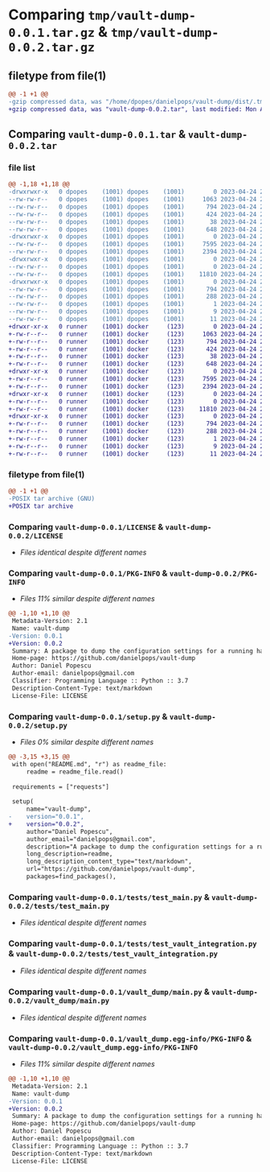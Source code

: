# Comparing `tmp/vault-dump-0.0.1.tar.gz` & `tmp/vault-dump-0.0.2.tar.gz`

## filetype from file(1)

```diff
@@ -1 +1 @@
-gzip compressed data, was "/home/dpopes/danielpops/vault-dump/dist/.tmp-56twhkq1/vault-dump-0.0.1.tar", last modified: Mon Apr 24 22:34:57 2023, max compression
+gzip compressed data, was "vault-dump-0.0.2.tar", last modified: Mon Apr 24 23:31:27 2023, max compression
```

## Comparing `vault-dump-0.0.1.tar` & `vault-dump-0.0.2.tar`

### file list

```diff
@@ -1,18 +1,18 @@
-drwxrwxr-x   0 dpopes    (1001) dpopes    (1001)        0 2023-04-24 22:34:57.000000 vault-dump-0.0.1/
--rw-rw-r--   0 dpopes    (1001) dpopes    (1001)     1063 2023-04-24 22:12:05.000000 vault-dump-0.0.1/LICENSE
--rw-rw-r--   0 dpopes    (1001) dpopes    (1001)      794 2023-04-24 22:34:57.000000 vault-dump-0.0.1/PKG-INFO
--rw-rw-r--   0 dpopes    (1001) dpopes    (1001)      424 2023-04-24 22:12:05.000000 vault-dump-0.0.1/README.md
--rw-rw-r--   0 dpopes    (1001) dpopes    (1001)       38 2023-04-24 22:34:57.000000 vault-dump-0.0.1/setup.cfg
--rw-rw-r--   0 dpopes    (1001) dpopes    (1001)      648 2023-04-24 22:12:05.000000 vault-dump-0.0.1/setup.py
-drwxrwxr-x   0 dpopes    (1001) dpopes    (1001)        0 2023-04-24 22:34:57.000000 vault-dump-0.0.1/tests/
--rw-rw-r--   0 dpopes    (1001) dpopes    (1001)     7595 2023-04-24 22:12:05.000000 vault-dump-0.0.1/tests/test_main.py
--rw-rw-r--   0 dpopes    (1001) dpopes    (1001)     2394 2023-04-24 22:30:10.000000 vault-dump-0.0.1/tests/test_vault_integration.py
-drwxrwxr-x   0 dpopes    (1001) dpopes    (1001)        0 2023-04-24 22:34:57.000000 vault-dump-0.0.1/vault_dump/
--rw-rw-r--   0 dpopes    (1001) dpopes    (1001)        0 2023-04-24 22:12:05.000000 vault-dump-0.0.1/vault_dump/__init__.py
--rw-rw-r--   0 dpopes    (1001) dpopes    (1001)    11810 2023-04-24 22:12:05.000000 vault-dump-0.0.1/vault_dump/main.py
-drwxrwxr-x   0 dpopes    (1001) dpopes    (1001)        0 2023-04-24 22:34:57.000000 vault-dump-0.0.1/vault_dump.egg-info/
--rw-rw-r--   0 dpopes    (1001) dpopes    (1001)      794 2023-04-24 22:34:57.000000 vault-dump-0.0.1/vault_dump.egg-info/PKG-INFO
--rw-rw-r--   0 dpopes    (1001) dpopes    (1001)      288 2023-04-24 22:34:57.000000 vault-dump-0.0.1/vault_dump.egg-info/SOURCES.txt
--rw-rw-r--   0 dpopes    (1001) dpopes    (1001)        1 2023-04-24 22:34:57.000000 vault-dump-0.0.1/vault_dump.egg-info/dependency_links.txt
--rw-rw-r--   0 dpopes    (1001) dpopes    (1001)        9 2023-04-24 22:34:57.000000 vault-dump-0.0.1/vault_dump.egg-info/requires.txt
--rw-rw-r--   0 dpopes    (1001) dpopes    (1001)       11 2023-04-24 22:34:57.000000 vault-dump-0.0.1/vault_dump.egg-info/top_level.txt
+drwxr-xr-x   0 runner    (1001) docker     (123)        0 2023-04-24 23:31:27.200563 vault-dump-0.0.2/
+-rw-r--r--   0 runner    (1001) docker     (123)     1063 2023-04-24 23:31:19.000000 vault-dump-0.0.2/LICENSE
+-rw-r--r--   0 runner    (1001) docker     (123)      794 2023-04-24 23:31:27.200563 vault-dump-0.0.2/PKG-INFO
+-rw-r--r--   0 runner    (1001) docker     (123)      424 2023-04-24 23:31:19.000000 vault-dump-0.0.2/README.md
+-rw-r--r--   0 runner    (1001) docker     (123)       38 2023-04-24 23:31:27.200563 vault-dump-0.0.2/setup.cfg
+-rw-r--r--   0 runner    (1001) docker     (123)      648 2023-04-24 23:31:19.000000 vault-dump-0.0.2/setup.py
+drwxr-xr-x   0 runner    (1001) docker     (123)        0 2023-04-24 23:31:27.200563 vault-dump-0.0.2/tests/
+-rw-r--r--   0 runner    (1001) docker     (123)     7595 2023-04-24 23:31:19.000000 vault-dump-0.0.2/tests/test_main.py
+-rw-r--r--   0 runner    (1001) docker     (123)     2394 2023-04-24 23:31:19.000000 vault-dump-0.0.2/tests/test_vault_integration.py
+drwxr-xr-x   0 runner    (1001) docker     (123)        0 2023-04-24 23:31:27.200563 vault-dump-0.0.2/vault_dump/
+-rw-r--r--   0 runner    (1001) docker     (123)        0 2023-04-24 23:31:19.000000 vault-dump-0.0.2/vault_dump/__init__.py
+-rw-r--r--   0 runner    (1001) docker     (123)    11810 2023-04-24 23:31:19.000000 vault-dump-0.0.2/vault_dump/main.py
+drwxr-xr-x   0 runner    (1001) docker     (123)        0 2023-04-24 23:31:27.200563 vault-dump-0.0.2/vault_dump.egg-info/
+-rw-r--r--   0 runner    (1001) docker     (123)      794 2023-04-24 23:31:27.000000 vault-dump-0.0.2/vault_dump.egg-info/PKG-INFO
+-rw-r--r--   0 runner    (1001) docker     (123)      288 2023-04-24 23:31:27.000000 vault-dump-0.0.2/vault_dump.egg-info/SOURCES.txt
+-rw-r--r--   0 runner    (1001) docker     (123)        1 2023-04-24 23:31:27.000000 vault-dump-0.0.2/vault_dump.egg-info/dependency_links.txt
+-rw-r--r--   0 runner    (1001) docker     (123)        9 2023-04-24 23:31:27.000000 vault-dump-0.0.2/vault_dump.egg-info/requires.txt
+-rw-r--r--   0 runner    (1001) docker     (123)       11 2023-04-24 23:31:27.000000 vault-dump-0.0.2/vault_dump.egg-info/top_level.txt
```

### filetype from file(1)

```diff
@@ -1 +1 @@
-POSIX tar archive (GNU)
+POSIX tar archive
```

### Comparing `vault-dump-0.0.1/LICENSE` & `vault-dump-0.0.2/LICENSE`

 * *Files identical despite different names*

### Comparing `vault-dump-0.0.1/PKG-INFO` & `vault-dump-0.0.2/PKG-INFO`

 * *Files 11% similar despite different names*

```diff
@@ -1,10 +1,10 @@
 Metadata-Version: 2.1
 Name: vault-dump
-Version: 0.0.1
+Version: 0.0.2
 Summary: A package to dump the configuration settings for a running hashicorp vault instance
 Home-page: https://github.com/danielpops/vault-dump
 Author: Daniel Popescu
 Author-email: danielpops@gmail.com
 Classifier: Programming Language :: Python :: 3.7
 Description-Content-Type: text/markdown
 License-File: LICENSE
```

### Comparing `vault-dump-0.0.1/setup.py` & `vault-dump-0.0.2/setup.py`

 * *Files 0% similar despite different names*

```diff
@@ -3,15 +3,15 @@
 with open("README.md", "r") as readme_file:
     readme = readme_file.read()
 
 requirements = ["requests"]
 
 setup(
     name="vault-dump",
-    version="0.0.1",
+    version="0.0.2",
     author="Daniel Popescu",
     author_email="danielpops@gmail.com",
     description="A package to dump the configuration settings for a running hashicorp vault instance",
     long_description=readme,
     long_description_content_type="text/markdown",
     url="https://github.com/danielpops/vault-dump",
     packages=find_packages(),
```

### Comparing `vault-dump-0.0.1/tests/test_main.py` & `vault-dump-0.0.2/tests/test_main.py`

 * *Files identical despite different names*

### Comparing `vault-dump-0.0.1/tests/test_vault_integration.py` & `vault-dump-0.0.2/tests/test_vault_integration.py`

 * *Files identical despite different names*

### Comparing `vault-dump-0.0.1/vault_dump/main.py` & `vault-dump-0.0.2/vault_dump/main.py`

 * *Files identical despite different names*

### Comparing `vault-dump-0.0.1/vault_dump.egg-info/PKG-INFO` & `vault-dump-0.0.2/vault_dump.egg-info/PKG-INFO`

 * *Files 11% similar despite different names*

```diff
@@ -1,10 +1,10 @@
 Metadata-Version: 2.1
 Name: vault-dump
-Version: 0.0.1
+Version: 0.0.2
 Summary: A package to dump the configuration settings for a running hashicorp vault instance
 Home-page: https://github.com/danielpops/vault-dump
 Author: Daniel Popescu
 Author-email: danielpops@gmail.com
 Classifier: Programming Language :: Python :: 3.7
 Description-Content-Type: text/markdown
 License-File: LICENSE
```

